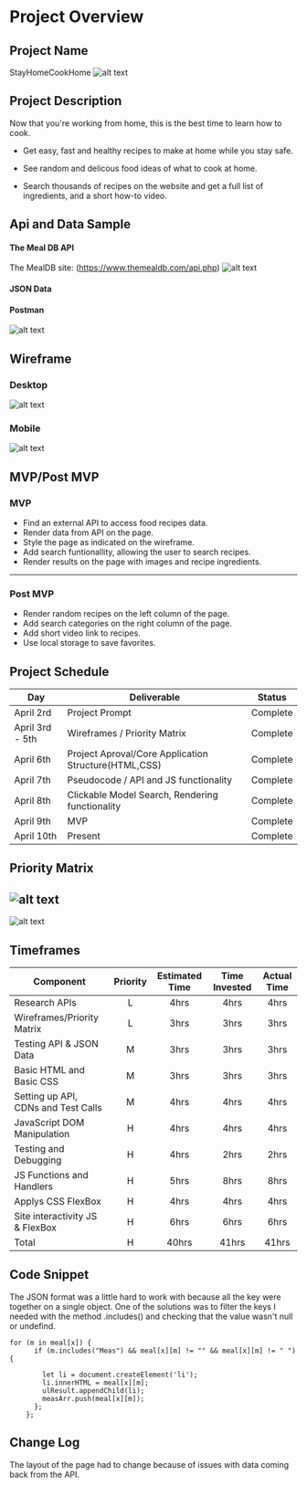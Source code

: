# Project Overview

## Project Name

StayHomeCookHome
![alt text](https://pages.git.generalassemb.ly/AbrahamEfrenTavarez/StayHomeCookHome/ "Page link")

## Project Description

Now that you're working from home, this is the best time to learn how to cook.

- Get easy, fast and healthy recipes to make at home while you stay safe.

- See random and delicous food ideas of what to cook at home.

- Search thousands of recipes on the website and get a full list of ingredients, and a short how-to video.

## Api and Data Sample

#### The Meal DB API

The MealDB site:
(https://www.themealdb.com/api.php)
![alt text](https://res.cloudinary.com/abetavarez/image/upload/v1586143923/Screen_Shot_2020-04-05_at_11.30.23_PM_e5cyb5.png "JSON DATA")

#### JSON Data

#### Postman

![alt text](https://res.cloudinary.com/abetavarez/image/upload/v1586121154/postman_ulhuhm.png "postman json data")

## Wireframe

### Desktop

![alt text](https://res.cloudinary.com/abetavarez/image/upload/v1586127786/sitewire_ti4yi2.png "wireframe image desktop")

### Mobile

![alt text](https://res.cloudinary.com/abetavarez/image/upload/v1586180975/Screen_Shot_2020-04-06_at_9.49.11_AM_rnbqpw.png "wireframe image mobile")

## MVP/Post MVP

### MVP

- Find an external API to access food recipes data.
- Render data from API on the page.
- Style the page as indicated on the wireframe.
- Add search funtionallity, allowing the user to search recipes.
- Render results on the page with images and recipe ingredients.

---

### Post MVP

- Render random recipes on the left column of the page.
- Add search categories on the right column of the page.
- Add short video link to recipes.
- Use local storage to save favorites.

## Project Schedule

| Day             | Deliverable                                          | Status   |
| --------------- | ---------------------------------------------------- | -------- |
| April 2rd       | Project Prompt                                       | Complete |
| April 3rd - 5th | Wireframes / Priority Matrix                         | Complete |
| April 6th       | Project Aproval/Core Application Structure(HTML,CSS) | Complete |
| April 7th       | Pseudocode / API and JS functionality                | Complete |
| April 8th       | Clickable Model Search, Rendering functionality      | Complete |
| April 9th       | MVP                                                  | Complete |
| April 10th      | Present                                              | Complete |

## Priority Matrix

## ![alt text](https://res.cloudinary.com/abetavarez/image/upload/v1586146746/Screen_Shot_2020-04-06_at_12.18.45_AM_nphuft.png "priority matrix")

![alt text](https://res.cloudinary.com/abetavarez/image/upload/v1586146445/Screen_Shot_2020-04-05_at_10.43.38_PM_bqrwru.png "priority matrix")

## Timeframes

| Component                           | Priority | Estimated Time | Time Invested | Actual Time |
| ----------------------------------- | :------: | :------------: | :-----------: | :---------: |
| Research APIs                       |    L     |      4hrs      |     4hrs      |    4hrs     |
| Wireframes/Priority Matrix          |    L     |      3hrs      |     3hrs      |    3hrs     |
| Testing API & JSON Data             |    M     |      3hrs      |     3hrs      |    3hrs     |
| Basic HTML and Basic CSS            |    M     |      3hrs      |     3hrs      |    3hrs     |
| Setting up API, CDNs and Test Calls |    M     |      4hrs      |     4hrs      |    4hrs     |
| JavaScript DOM Manipulation         |    H     |      4hrs      |     4hrs      |    4hrs     |
| Testing and Debugging               |    H     |      4hrs      |     2hrs      |    2hrs     |
| JS Functions and Handlers           |    H     |      5hrs      |     8hrs      |    8hrs     |
| Applys CSS FlexBox                  |    H     |      4hrs      |     4hrs      |    4hrs     |
| Site interactivity JS & FlexBox     |    H     |      6hrs      |     6hrs      |    6hrs     |
| Total                               |    H     |     40hrs      |     41hrs     |    41hrs    |

## Code Snippet

The JSON format was a little hard to work with because all the key were together on a single object.
One of the solutions was to filter the keys I needed with the method .includes() and checking that the value wasn't null or undefind.

```
for (m in meal[x]) {
      if (m.includes("Meas") && meal[x][m] != "" && meal[x][m] != " ") {

        let li = document.createElement('li');
        li.innerHTML = meal[x][m];
        ulResult.appendChild(li);
        measArr.push(meal[x][m]);
      };
    };

```

## Change Log

The layout of the page had to change because of issues with data coming back from the API.
